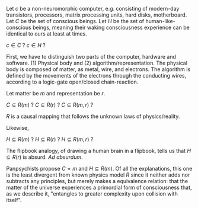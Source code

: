 Let $c$ be a non-neuromorphic computer, e.g. consisting of modern-day transistors, processors, matrix processing units, hard disks, motherboard. Let $C$ be the set of conscious beings. Let $H$ be the set of human-like-conscious beings, meaning their waking consciousness experience can be identical to ours at least at times.

$c \in C$ ?
$c \in H$ ?

First, we have to distinguish two parts of the computer, hardware and software. (1) Physical body and (2) algorithm/representation. The physical body is composed of matter, as metal, wire, and electrons. The algorithm is defined by the movements of the electrons through the conducting wires, according to a logic-gate open/closed chain-reaction.

Let matter be $m$ and representation be $r$.

$C \subseteq R(m)$ ? $C \subseteq R(r)$ ? $C \subseteq R(m, r)$ ?

$R$ is a causal mapping that follows the unknown laws of physics/reality.

Likewise,

$H \subseteq R(m)$ ? $H \subseteq R(r)$ ? $H \subseteq R(m, r)$ ?


The flipbook analogy, of drawing a human brain in a flipbook, tells us that $H \subseteq R(r)$ is absurd. *Ad absurdum*.

Panpsychists propose $C = m$ and $H \subseteq R(m)$. Of all the explanations, this one is the least divergent from known physics model $R$ since it neither adds nor subtracts any principles, but merely makes a equivalence relation: that the matter of the universe experiences a primordial form of consciousness that, as we describe it, "entangles to greater complexity upon collision with itself".
